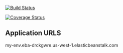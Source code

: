 [![Build Status](https://app.travis-ci.com/poojathakur00/swe1-app.svg?token=mfgmm8RRkgxGVCqTf2gG&branch=master)](https://app.travis-ci.com/poojathakur00/swe1-app)


[![Coverage Status](https://coveralls.io/repos/github/poojathakur00/swe1-app/badge.svg)](https://coveralls.io/github/poojathakur00/swe1-app)



Application URLS
-------------------------------------

my-env.eba-drckgwre.us-west-1.elasticbeanstalk.com 












